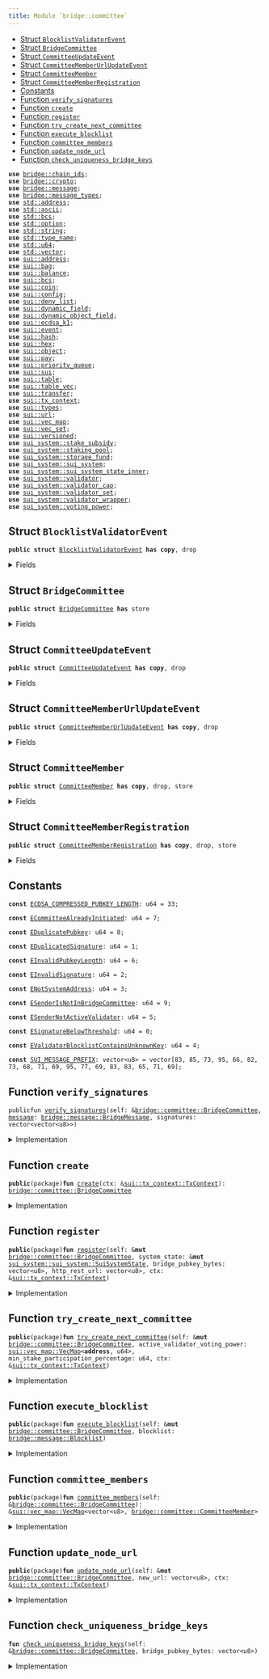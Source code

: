 ```yaml
---
title: Module `bridge::committee`
---
```




-  [Struct `BlocklistValidatorEvent`](#bridge_committee_BlocklistValidatorEvent)
-  [Struct `BridgeCommittee`](#bridge_committee_BridgeCommittee)
-  [Struct `CommitteeUpdateEvent`](#bridge_committee_CommitteeUpdateEvent)
-  [Struct `CommitteeMemberUrlUpdateEvent`](#bridge_committee_CommitteeMemberUrlUpdateEvent)
-  [Struct `CommitteeMember`](#bridge_committee_CommitteeMember)
-  [Struct `CommitteeMemberRegistration`](#bridge_committee_CommitteeMemberRegistration)
-  [Constants](#@Constants_0)
-  [Function `verify_signatures`](#bridge_committee_verify_signatures)
-  [Function `create`](#bridge_committee_create)
-  [Function `register`](#bridge_committee_register)
-  [Function `try_create_next_committee`](#bridge_committee_try_create_next_committee)
-  [Function `execute_blocklist`](#bridge_committee_execute_blocklist)
-  [Function `committee_members`](#bridge_committee_committee_members)
-  [Function `update_node_url`](#bridge_committee_update_node_url)
-  [Function `check_uniqueness_bridge_keys`](#bridge_committee_check_uniqueness_bridge_keys)


<pre><code><b>use</b> <a href="bridge/chain_ids.md#bridge_chain_ids">bridge::chain_ids</a>;
<b>use</b> <a href="bridge/crypto.md#bridge_crypto">bridge::crypto</a>;
<b>use</b> <a href="bridge/message.md#bridge_message">bridge::message</a>;
<b>use</b> <a href="bridge/message_types.md#bridge_message_types">bridge::message_types</a>;
<b>use</b> <a href="../std/address.md#std_address">std::address</a>;
<b>use</b> <a href="../std/ascii.md#std_ascii">std::ascii</a>;
<b>use</b> <a href="../std/bcs.md#std_bcs">std::bcs</a>;
<b>use</b> <a href="../std/option.md#std_option">std::option</a>;
<b>use</b> <a href="../std/string.md#std_string">std::string</a>;
<b>use</b> <a href="../std/type_name.md#std_type_name">std::type_name</a>;
<b>use</b> <a href="../std/u64.md#std_u64">std::u64</a>;
<b>use</b> <a href="../std/vector.md#std_vector">std::vector</a>;
<b>use</b> <a href="../sui/address.md#sui_address">sui::address</a>;
<b>use</b> <a href="../sui/bag.md#sui_bag">sui::bag</a>;
<b>use</b> <a href="../sui/balance.md#sui_balance">sui::balance</a>;
<b>use</b> <a href="../sui/bcs.md#sui_bcs">sui::bcs</a>;
<b>use</b> <a href="../sui/coin.md#sui_coin">sui::coin</a>;
<b>use</b> <a href="../sui/config.md#sui_config">sui::config</a>;
<b>use</b> <a href="../sui/deny_list.md#sui_deny_list">sui::deny_list</a>;
<b>use</b> <a href="../sui/dynamic_field.md#sui_dynamic_field">sui::dynamic_field</a>;
<b>use</b> <a href="../sui/dynamic_object_field.md#sui_dynamic_object_field">sui::dynamic_object_field</a>;
<b>use</b> <a href="../sui/ecdsa_k1.md#sui_ecdsa_k1">sui::ecdsa_k1</a>;
<b>use</b> <a href="../sui/event.md#sui_event">sui::event</a>;
<b>use</b> <a href="../sui/hash.md#sui_hash">sui::hash</a>;
<b>use</b> <a href="../sui/hex.md#sui_hex">sui::hex</a>;
<b>use</b> <a href="../sui/object.md#sui_object">sui::object</a>;
<b>use</b> <a href="../sui/pay.md#sui_pay">sui::pay</a>;
<b>use</b> <a href="../sui/priority_queue.md#sui_priority_queue">sui::priority_queue</a>;
<b>use</b> <a href="../sui/sui.md#sui_sui">sui::sui</a>;
<b>use</b> <a href="../sui/table.md#sui_table">sui::table</a>;
<b>use</b> <a href="../sui/table_vec.md#sui_table_vec">sui::table_vec</a>;
<b>use</b> <a href="../sui/transfer.md#sui_transfer">sui::transfer</a>;
<b>use</b> <a href="../sui/tx_context.md#sui_tx_context">sui::tx_context</a>;
<b>use</b> <a href="../sui/types.md#sui_types">sui::types</a>;
<b>use</b> <a href="../sui/url.md#sui_url">sui::url</a>;
<b>use</b> <a href="../sui/vec_map.md#sui_vec_map">sui::vec_map</a>;
<b>use</b> <a href="../sui/vec_set.md#sui_vec_set">sui::vec_set</a>;
<b>use</b> <a href="../sui/versioned.md#sui_versioned">sui::versioned</a>;
<b>use</b> <a href="../sui_system/stake_subsidy.md#sui_system_stake_subsidy">sui_system::stake_subsidy</a>;
<b>use</b> <a href="../sui_system/staking_pool.md#sui_system_staking_pool">sui_system::staking_pool</a>;
<b>use</b> <a href="../sui_system/storage_fund.md#sui_system_storage_fund">sui_system::storage_fund</a>;
<b>use</b> <a href="../sui_system/sui_system.md#sui_system_sui_system">sui_system::sui_system</a>;
<b>use</b> <a href="../sui_system/sui_system_state_inner.md#sui_system_sui_system_state_inner">sui_system::sui_system_state_inner</a>;
<b>use</b> <a href="../sui_system/validator.md#sui_system_validator">sui_system::validator</a>;
<b>use</b> <a href="../sui_system/validator_cap.md#sui_system_validator_cap">sui_system::validator_cap</a>;
<b>use</b> <a href="../sui_system/validator_set.md#sui_system_validator_set">sui_system::validator_set</a>;
<b>use</b> <a href="../sui_system/validator_wrapper.md#sui_system_validator_wrapper">sui_system::validator_wrapper</a>;
<b>use</b> <a href="../sui_system/voting_power.md#sui_system_voting_power">sui_system::voting_power</a>;
</code></pre>



<a name="bridge_committee_BlocklistValidatorEvent"></a>

## Struct `BlocklistValidatorEvent`



<pre><code><b>public</b> <b>struct</b> <a href="bridge/committee.md#bridge_committee_BlocklistValidatorEvent">BlocklistValidatorEvent</a> <b>has</b> <b>copy</b>, drop
</code></pre>



<details>
<summary>Fields</summary>


<dl>
<dt>
<code>blocklisted: bool</code>
</dt>
<dd>
</dd>
<dt>
<code>public_keys: vector&lt;vector&lt;u8&gt;&gt;</code>
</dt>
<dd>
</dd>
</dl>


</details>

<a name="bridge_committee_BridgeCommittee"></a>

## Struct `BridgeCommittee`



<pre><code><b>public</b> <b>struct</b> <a href="bridge/committee.md#bridge_committee_BridgeCommittee">BridgeCommittee</a> <b>has</b> store
</code></pre>



<details>
<summary>Fields</summary>


<dl>
<dt>
<code>members: <a href="../sui/vec_map.md#sui_vec_map_VecMap">sui::vec_map::VecMap</a>&lt;vector&lt;u8&gt;, <a href="bridge/committee.md#bridge_committee_CommitteeMember">bridge::committee::CommitteeMember</a>&gt;</code>
</dt>
<dd>
</dd>
<dt>
<code>member_registrations: <a href="../sui/vec_map.md#sui_vec_map_VecMap">sui::vec_map::VecMap</a>&lt;<b>address</b>, <a href="bridge/committee.md#bridge_committee_CommitteeMemberRegistration">bridge::committee::CommitteeMemberRegistration</a>&gt;</code>
</dt>
<dd>
</dd>
<dt>
<code>last_committee_update_epoch: u64</code>
</dt>
<dd>
</dd>
</dl>


</details>

<a name="bridge_committee_CommitteeUpdateEvent"></a>

## Struct `CommitteeUpdateEvent`



<pre><code><b>public</b> <b>struct</b> <a href="bridge/committee.md#bridge_committee_CommitteeUpdateEvent">CommitteeUpdateEvent</a> <b>has</b> <b>copy</b>, drop
</code></pre>



<details>
<summary>Fields</summary>


<dl>
<dt>
<code>members: <a href="../sui/vec_map.md#sui_vec_map_VecMap">sui::vec_map::VecMap</a>&lt;vector&lt;u8&gt;, <a href="bridge/committee.md#bridge_committee_CommitteeMember">bridge::committee::CommitteeMember</a>&gt;</code>
</dt>
<dd>
</dd>
<dt>
<code>stake_participation_percentage: u64</code>
</dt>
<dd>
</dd>
</dl>


</details>

<a name="bridge_committee_CommitteeMemberUrlUpdateEvent"></a>

## Struct `CommitteeMemberUrlUpdateEvent`



<pre><code><b>public</b> <b>struct</b> <a href="bridge/committee.md#bridge_committee_CommitteeMemberUrlUpdateEvent">CommitteeMemberUrlUpdateEvent</a> <b>has</b> <b>copy</b>, drop
</code></pre>



<details>
<summary>Fields</summary>


<dl>
<dt>
<code>member: vector&lt;u8&gt;</code>
</dt>
<dd>
</dd>
<dt>
<code>new_url: vector&lt;u8&gt;</code>
</dt>
<dd>
</dd>
</dl>


</details>

<a name="bridge_committee_CommitteeMember"></a>

## Struct `CommitteeMember`



<pre><code><b>public</b> <b>struct</b> <a href="bridge/committee.md#bridge_committee_CommitteeMember">CommitteeMember</a> <b>has</b> <b>copy</b>, drop, store
</code></pre>



<details>
<summary>Fields</summary>


<dl>
<dt>
<code>sui_address: <b>address</b></code>
</dt>
<dd>
 The Sui Address of the validator
</dd>
<dt>
<code>bridge_pubkey_bytes: vector&lt;u8&gt;</code>
</dt>
<dd>
 The public key bytes of the bridge key
</dd>
<dt>
<code>voting_power: u64</code>
</dt>
<dd>
 Voting power, values are voting power in the scale of 10000.
</dd>
<dt>
<code>http_rest_url: vector&lt;u8&gt;</code>
</dt>
<dd>
 The HTTP REST URL the member's node listens to
 it looks like b'https://127.0.0.1:9191'
</dd>
<dt>
<code>blocklisted: bool</code>
</dt>
<dd>
 If this member is blocklisted
</dd>
</dl>


</details>

<a name="bridge_committee_CommitteeMemberRegistration"></a>

## Struct `CommitteeMemberRegistration`



<pre><code><b>public</b> <b>struct</b> <a href="bridge/committee.md#bridge_committee_CommitteeMemberRegistration">CommitteeMemberRegistration</a> <b>has</b> <b>copy</b>, drop, store
</code></pre>



<details>
<summary>Fields</summary>


<dl>
<dt>
<code>sui_address: <b>address</b></code>
</dt>
<dd>
 The Sui Address of the validator
</dd>
<dt>
<code>bridge_pubkey_bytes: vector&lt;u8&gt;</code>
</dt>
<dd>
 The public key bytes of the bridge key
</dd>
<dt>
<code>http_rest_url: vector&lt;u8&gt;</code>
</dt>
<dd>
 The HTTP REST URL the member's node listens to
 it looks like b'https://127.0.0.1:9191'
</dd>
</dl>


</details>

<a name="@Constants_0"></a>

## Constants


<a name="bridge_committee_ECDSA_COMPRESSED_PUBKEY_LENGTH"></a>



<pre><code><b>const</b> <a href="bridge/committee.md#bridge_committee_ECDSA_COMPRESSED_PUBKEY_LENGTH">ECDSA_COMPRESSED_PUBKEY_LENGTH</a>: u64 = 33;
</code></pre>



<a name="bridge_committee_ECommitteeAlreadyInitiated"></a>



<pre><code><b>const</b> <a href="bridge/committee.md#bridge_committee_ECommitteeAlreadyInitiated">ECommitteeAlreadyInitiated</a>: u64 = 7;
</code></pre>



<a name="bridge_committee_EDuplicatePubkey"></a>



<pre><code><b>const</b> <a href="bridge/committee.md#bridge_committee_EDuplicatePubkey">EDuplicatePubkey</a>: u64 = 8;
</code></pre>



<a name="bridge_committee_EDuplicatedSignature"></a>



<pre><code><b>const</b> <a href="bridge/committee.md#bridge_committee_EDuplicatedSignature">EDuplicatedSignature</a>: u64 = 1;
</code></pre>



<a name="bridge_committee_EInvalidPubkeyLength"></a>



<pre><code><b>const</b> <a href="bridge/committee.md#bridge_committee_EInvalidPubkeyLength">EInvalidPubkeyLength</a>: u64 = 6;
</code></pre>



<a name="bridge_committee_EInvalidSignature"></a>



<pre><code><b>const</b> <a href="bridge/committee.md#bridge_committee_EInvalidSignature">EInvalidSignature</a>: u64 = 2;
</code></pre>



<a name="bridge_committee_ENotSystemAddress"></a>



<pre><code><b>const</b> <a href="bridge/committee.md#bridge_committee_ENotSystemAddress">ENotSystemAddress</a>: u64 = 3;
</code></pre>



<a name="bridge_committee_ESenderIsNotInBridgeCommittee"></a>



<pre><code><b>const</b> <a href="bridge/committee.md#bridge_committee_ESenderIsNotInBridgeCommittee">ESenderIsNotInBridgeCommittee</a>: u64 = 9;
</code></pre>



<a name="bridge_committee_ESenderNotActiveValidator"></a>



<pre><code><b>const</b> <a href="bridge/committee.md#bridge_committee_ESenderNotActiveValidator">ESenderNotActiveValidator</a>: u64 = 5;
</code></pre>



<a name="bridge_committee_ESignatureBelowThreshold"></a>



<pre><code><b>const</b> <a href="bridge/committee.md#bridge_committee_ESignatureBelowThreshold">ESignatureBelowThreshold</a>: u64 = 0;
</code></pre>



<a name="bridge_committee_EValidatorBlocklistContainsUnknownKey"></a>



<pre><code><b>const</b> <a href="bridge/committee.md#bridge_committee_EValidatorBlocklistContainsUnknownKey">EValidatorBlocklistContainsUnknownKey</a>: u64 = 4;
</code></pre>



<a name="bridge_committee_SUI_MESSAGE_PREFIX"></a>



<pre><code><b>const</b> <a href="bridge/committee.md#bridge_committee_SUI_MESSAGE_PREFIX">SUI_MESSAGE_PREFIX</a>: vector&lt;u8&gt; = vector[83, 85, 73, 95, 66, 82, 73, 68, 71, 69, 95, 77, 69, 83, 83, 65, 71, 69];
</code></pre>



<a name="bridge_committee_verify_signatures"></a>

## Function `verify_signatures`



<pre><code>publicfun <a href="bridge/committee.md#bridge_committee_verify_signatures">verify_signatures</a>(self: &<a href="bridge/committee.md#bridge_committee_BridgeCommittee">bridge::committee::BridgeCommittee</a>, <a href="bridge/message.md#bridge_message">message</a>: <a href="bridge/message.md#bridge_message_BridgeMessage">bridge::message::BridgeMessage</a>, signatures: vector&lt;vector&lt;u8&gt;&gt;)
</code></pre>



<details>
<summary>Implementation</summary>


<pre><code><b>public</b> <b>fun</b> <a href="bridge/committee.md#bridge_committee_verify_signatures">verify_signatures</a>(
    self: &<a href="bridge/committee.md#bridge_committee_BridgeCommittee">BridgeCommittee</a>,
    <a href="bridge/message.md#bridge_message">message</a>: BridgeMessage,
    signatures: vector&lt;vector&lt;u8&gt;&gt;,
) {
    <b>let</b> (<b>mut</b> i, signature_counts) = (0, vector::length(&signatures));
    <b>let</b> <b>mut</b> seen_pub_key = vec_set::empty&lt;vector&lt;u8&gt;&gt;();
    <b>let</b> required_voting_power = <a href="bridge/message.md#bridge_message">message</a>.required_voting_power();
    // add prefix to the <a href="bridge/message.md#bridge_message">message</a> bytes
    <b>let</b> <b>mut</b> message_bytes = <a href="bridge/committee.md#bridge_committee_SUI_MESSAGE_PREFIX">SUI_MESSAGE_PREFIX</a>;
    message_bytes.append(<a href="bridge/message.md#bridge_message">message</a>.serialize_message());
    <b>let</b> <b>mut</b> threshold = 0;
    <b>while</b> (i &lt; signature_counts) {
        <b>let</b> pubkey = ecdsa_k1::secp256k1_ecrecover(&signatures[i], &message_bytes, 0);
        // check duplicate
        // and make sure pub key is part of the <a href="bridge/committee.md#bridge_committee">committee</a>
        <b>assert</b>!(!seen_pub_key.contains(&pubkey), <a href="bridge/committee.md#bridge_committee_EDuplicatedSignature">EDuplicatedSignature</a>);
        <b>assert</b>!(self.members.contains(&pubkey), <a href="bridge/committee.md#bridge_committee_EInvalidSignature">EInvalidSignature</a>);
        // get <a href="bridge/committee.md#bridge_committee">committee</a> signature weight and check pubkey is part of the <a href="bridge/committee.md#bridge_committee">committee</a>
        <b>let</b> member = &self.members[&pubkey];
        <b>if</b> (!member.blocklisted) {
            threshold = threshold + member.voting_power;
        };
        seen_pub_key.insert(pubkey);
        i = i + 1;
    };
    <b>assert</b>!(threshold &gt;= required_voting_power, <a href="bridge/committee.md#bridge_committee_ESignatureBelowThreshold">ESignatureBelowThreshold</a>);
}
</code></pre>



</details>

<a name="bridge_committee_create"></a>

## Function `create`



<pre><code><b>public</b>(package)<b>fun</b> <a href="bridge/committee.md#bridge_committee_create">create</a>(ctx: &<a href="../sui/tx_context.md#sui_tx_context_TxContext">sui::tx_context::TxContext</a>): <a href="bridge/committee.md#bridge_committee_BridgeCommittee">bridge::committee::BridgeCommittee</a>
</code></pre>



<details>
<summary>Implementation</summary>


<pre><code><b>public</b>(package) <b>fun</b> <a href="bridge/committee.md#bridge_committee_create">create</a>(ctx: &TxContext): <a href="bridge/committee.md#bridge_committee_BridgeCommittee">BridgeCommittee</a> {
    <b>assert</b>!(tx_context::sender(ctx) == @0x0, <a href="bridge/committee.md#bridge_committee_ENotSystemAddress">ENotSystemAddress</a>);
    <a href="bridge/committee.md#bridge_committee_BridgeCommittee">BridgeCommittee</a> {
        members: vec_map::empty(),
        member_registrations: vec_map::empty(),
        last_committee_update_epoch: 0,
    }
}
</code></pre>



</details>

<a name="bridge_committee_register"></a>

## Function `register`



<pre><code><b>public</b>(package)<b>fun</b> <a href="bridge/committee.md#bridge_committee_register">register</a>(self: &<b>mut</b> <a href="bridge/committee.md#bridge_committee_BridgeCommittee">bridge::committee::BridgeCommittee</a>, system_state: &<b>mut</b> <a href="../sui_system/sui_system.md#sui_system_sui_system_SuiSystemState">sui_system::sui_system::SuiSystemState</a>, bridge_pubkey_bytes: vector&lt;u8&gt;, http_rest_url: vector&lt;u8&gt;, ctx: &<a href="../sui/tx_context.md#sui_tx_context_TxContext">sui::tx_context::TxContext</a>)
</code></pre>



<details>
<summary>Implementation</summary>


<pre><code><b>public</b>(package) <b>fun</b> <a href="bridge/committee.md#bridge_committee_register">register</a>(
    self: &<b>mut</b> <a href="bridge/committee.md#bridge_committee_BridgeCommittee">BridgeCommittee</a>,
    system_state: &<b>mut</b> SuiSystemState,
    bridge_pubkey_bytes: vector&lt;u8&gt;,
    http_rest_url: vector&lt;u8&gt;,
    ctx: &TxContext
) {
    // We disallow registration after <a href="bridge/committee.md#bridge_committee">committee</a> initiated in v1
    <b>assert</b>!(self.members.is_empty(), <a href="bridge/committee.md#bridge_committee_ECommitteeAlreadyInitiated">ECommitteeAlreadyInitiated</a>);
    // Ensure pubkey is valid
    <b>assert</b>!(bridge_pubkey_bytes.length() == <a href="bridge/committee.md#bridge_committee_ECDSA_COMPRESSED_PUBKEY_LENGTH">ECDSA_COMPRESSED_PUBKEY_LENGTH</a>, <a href="bridge/committee.md#bridge_committee_EInvalidPubkeyLength">EInvalidPubkeyLength</a>);
    // sender must be the same sender that created the validator object, this is to prevent DDoS from non-validator actor.
    <b>let</b> sender = ctx.sender();
    <b>let</b> validators = system_state.active_validator_addresses();
    <b>assert</b>!(validators.contains(&sender), <a href="bridge/committee.md#bridge_committee_ESenderNotActiveValidator">ESenderNotActiveValidator</a>);
    // Sender is active validator, record the registration
    // In case validator need to update the info
    <b>let</b> registration = <b>if</b> (self.member_registrations.contains(&sender)) {
        <b>let</b> registration = &<b>mut</b> self.member_registrations[&sender];
        registration.http_rest_url = http_rest_url;
        registration.bridge_pubkey_bytes = bridge_pubkey_bytes;
        *registration
    } <b>else</b> {
        <b>let</b> registration = <a href="bridge/committee.md#bridge_committee_CommitteeMemberRegistration">CommitteeMemberRegistration</a> {
            sui_address: sender,
            bridge_pubkey_bytes,
            http_rest_url,
        };
        self.member_registrations.insert(sender, registration);
        registration
    };
    // check uniqueness of the <a href="bridge/bridge.md#bridge_bridge">bridge</a> pubkey.
    // `<a href="bridge/committee.md#bridge_committee_try_create_next_committee">try_create_next_committee</a>` will <b>abort</b> <b>if</b> bridge_pubkey_bytes are not unique and
    // that will fail the end of epoch transaction (possibly "forever", well, we
    // need to deploy proper validator changes to stop end of epoch from failing).
    <a href="bridge/committee.md#bridge_committee_check_uniqueness_bridge_keys">check_uniqueness_bridge_keys</a>(self, bridge_pubkey_bytes);
    emit(registration)
}
</code></pre>



</details>

<a name="bridge_committee_try_create_next_committee"></a>

## Function `try_create_next_committee`



<pre><code><b>public</b>(package)<b>fun</b> <a href="bridge/committee.md#bridge_committee_try_create_next_committee">try_create_next_committee</a>(self: &<b>mut</b> <a href="bridge/committee.md#bridge_committee_BridgeCommittee">bridge::committee::BridgeCommittee</a>, active_validator_voting_power: <a href="../sui/vec_map.md#sui_vec_map_VecMap">sui::vec_map::VecMap</a>&lt;<b>address</b>, u64&gt;, min_stake_participation_percentage: u64, ctx: &<a href="../sui/tx_context.md#sui_tx_context_TxContext">sui::tx_context::TxContext</a>)
</code></pre>



<details>
<summary>Implementation</summary>


<pre><code><b>public</b>(package) <b>fun</b> <a href="bridge/committee.md#bridge_committee_try_create_next_committee">try_create_next_committee</a>(
    self: &<b>mut</b> <a href="bridge/committee.md#bridge_committee_BridgeCommittee">BridgeCommittee</a>,
    active_validator_voting_power: VecMap&lt;<b>address</b>, u64&gt;,
    min_stake_participation_percentage: u64,
    ctx: &TxContext
) {
    <b>let</b> <b>mut</b> i = 0;
    <b>let</b> <b>mut</b> new_members = vec_map::empty();
    <b>let</b> <b>mut</b> stake_participation_percentage = 0;
    <b>while</b> (i &lt; self.member_registrations.size()) {
        // retrieve registration
        <b>let</b> (_, registration) = self.member_registrations.get_entry_by_idx(i);
        // Find validator stake amount from system state
        // Process registration <b>if</b> it's active validator
        <b>let</b> voting_power = active_validator_voting_power.try_get(&registration.sui_address);
        <b>if</b> (voting_power.is_some()) {
            <b>let</b> voting_power = voting_power.destroy_some();
            stake_participation_percentage = stake_participation_percentage + voting_power;
            <b>let</b> member = <a href="bridge/committee.md#bridge_committee_CommitteeMember">CommitteeMember</a> {
                sui_address: registration.sui_address,
                bridge_pubkey_bytes: registration.bridge_pubkey_bytes,
                voting_power: (voting_power <b>as</b> u64),
                http_rest_url: registration.http_rest_url,
                blocklisted: <b>false</b>,
            };
            new_members.insert(registration.bridge_pubkey_bytes, member)
        };
        i = i + 1;
    };
    // Make sure the new <a href="bridge/committee.md#bridge_committee">committee</a> represent enough stakes, percentage are accurate to 2DP
    <b>if</b> (stake_participation_percentage &gt;= min_stake_participation_percentage) {
        // Clear registrations
        self.member_registrations = vec_map::empty();
        // Store new <a href="bridge/committee.md#bridge_committee">committee</a> info
        self.members = new_members;
        self.last_committee_update_epoch = ctx.epoch();
        emit(<a href="bridge/committee.md#bridge_committee_CommitteeUpdateEvent">CommitteeUpdateEvent</a> {
            members: new_members,
            stake_participation_percentage
        })
    }
}
</code></pre>



</details>

<a name="bridge_committee_execute_blocklist"></a>

## Function `execute_blocklist`



<pre><code><b>public</b>(package)<b>fun</b> <a href="bridge/committee.md#bridge_committee_execute_blocklist">execute_blocklist</a>(self: &<b>mut</b> <a href="bridge/committee.md#bridge_committee_BridgeCommittee">bridge::committee::BridgeCommittee</a>, blocklist: <a href="bridge/message.md#bridge_message_Blocklist">bridge::message::Blocklist</a>)
</code></pre>



<details>
<summary>Implementation</summary>


<pre><code><b>public</b>(package) <b>fun</b> <a href="bridge/committee.md#bridge_committee_execute_blocklist">execute_blocklist</a>(self: &<b>mut</b> <a href="bridge/committee.md#bridge_committee_BridgeCommittee">BridgeCommittee</a>, blocklist: Blocklist) {
    <b>let</b> blocklisted = blocklist.blocklist_type() != 1;
    <b>let</b> eth_addresses = blocklist.blocklist_validator_addresses();
    <b>let</b> list_len = eth_addresses.length();
    <b>let</b> <b>mut</b> list_idx = 0;
    <b>let</b> <b>mut</b> member_idx = 0;
    <b>let</b> <b>mut</b> pub_keys = vector[];
    <b>while</b> (list_idx &lt; list_len) {
        <b>let</b> target_address = &eth_addresses[list_idx];
        <b>let</b> <b>mut</b> found = <b>false</b>;
        <b>while</b> (member_idx &lt; self.members.size()) {
            <b>let</b> (pub_key, member) = self.members.get_entry_by_idx_mut(member_idx);
            <b>let</b> eth_address = <a href="bridge/crypto.md#bridge_crypto_ecdsa_pub_key_to_eth_address">crypto::ecdsa_pub_key_to_eth_address</a>(pub_key);
            <b>if</b> (*target_address == eth_address) {
                member.blocklisted = blocklisted;
                pub_keys.push_back(*pub_key);
                found = <b>true</b>;
                member_idx = 0;
                <b>break</b>
            };
            member_idx = member_idx + 1;
        };
        <b>assert</b>!(found, <a href="bridge/committee.md#bridge_committee_EValidatorBlocklistContainsUnknownKey">EValidatorBlocklistContainsUnknownKey</a>);
        list_idx = list_idx + 1;
    };
    emit(<a href="bridge/committee.md#bridge_committee_BlocklistValidatorEvent">BlocklistValidatorEvent</a> {
        blocklisted,
        public_keys: pub_keys,
    })
}
</code></pre>



</details>

<a name="bridge_committee_committee_members"></a>

## Function `committee_members`



<pre><code><b>public</b>(package)<b>fun</b> <a href="bridge/committee.md#bridge_committee_committee_members">committee_members</a>(self: &<a href="bridge/committee.md#bridge_committee_BridgeCommittee">bridge::committee::BridgeCommittee</a>): &<a href="../sui/vec_map.md#sui_vec_map_VecMap">sui::vec_map::VecMap</a>&lt;vector&lt;u8&gt;, <a href="bridge/committee.md#bridge_committee_CommitteeMember">bridge::committee::CommitteeMember</a>&gt;
</code></pre>



<details>
<summary>Implementation</summary>


<pre><code><b>public</b>(package) <b>fun</b> <a href="bridge/committee.md#bridge_committee_committee_members">committee_members</a>(
    self: &<a href="bridge/committee.md#bridge_committee_BridgeCommittee">BridgeCommittee</a>,
): &VecMap&lt;vector&lt;u8&gt;, <a href="bridge/committee.md#bridge_committee_CommitteeMember">CommitteeMember</a>&gt; {
    &self.members
}
</code></pre>



</details>

<a name="bridge_committee_update_node_url"></a>

## Function `update_node_url`



<pre><code><b>public</b>(package)<b>fun</b> <a href="bridge/committee.md#bridge_committee_update_node_url">update_node_url</a>(self: &<b>mut</b> <a href="bridge/committee.md#bridge_committee_BridgeCommittee">bridge::committee::BridgeCommittee</a>, new_url: vector&lt;u8&gt;, ctx: &<a href="../sui/tx_context.md#sui_tx_context_TxContext">sui::tx_context::TxContext</a>)
</code></pre>



<details>
<summary>Implementation</summary>


<pre><code><b>public</b>(package) <b>fun</b> <a href="bridge/committee.md#bridge_committee_update_node_url">update_node_url</a>(self: &<b>mut</b> <a href="bridge/committee.md#bridge_committee_BridgeCommittee">BridgeCommittee</a>, new_url: vector&lt;u8&gt;, ctx: &TxContext) {
    <b>let</b> <b>mut</b> idx = 0;
    <b>while</b> (idx &lt; self.members.size()) {
        <b>let</b> (_, member) = self.members.get_entry_by_idx_mut(idx);
        <b>if</b> (member.sui_address == ctx.sender()) {
            member.http_rest_url = new_url;
            emit (<a href="bridge/committee.md#bridge_committee_CommitteeMemberUrlUpdateEvent">CommitteeMemberUrlUpdateEvent</a> {
                member: member.bridge_pubkey_bytes,
                new_url
            });
            <b>return</b>
        };
        idx = idx + 1;
    };
    <b>abort</b> <a href="bridge/committee.md#bridge_committee_ESenderIsNotInBridgeCommittee">ESenderIsNotInBridgeCommittee</a>
}
</code></pre>



</details>

<a name="bridge_committee_check_uniqueness_bridge_keys"></a>

## Function `check_uniqueness_bridge_keys`



<pre><code><b>fun</b> <a href="bridge/committee.md#bridge_committee_check_uniqueness_bridge_keys">check_uniqueness_bridge_keys</a>(self: &<a href="bridge/committee.md#bridge_committee_BridgeCommittee">bridge::committee::BridgeCommittee</a>, bridge_pubkey_bytes: vector&lt;u8&gt;)
</code></pre>



<details>
<summary>Implementation</summary>


<pre><code><b>fun</b> <a href="bridge/committee.md#bridge_committee_check_uniqueness_bridge_keys">check_uniqueness_bridge_keys</a>(self: &<a href="bridge/committee.md#bridge_committee_BridgeCommittee">BridgeCommittee</a>, bridge_pubkey_bytes: vector&lt;u8&gt;) {
    <b>let</b> <b>mut</b> count = self.member_registrations.size();
    // bridge_pubkey_bytes must be found once and once only
    <b>let</b> <b>mut</b> bridge_key_found = <b>false</b>;
    <b>while</b> (count &gt; 0) {
        count = count - 1;
        <b>let</b> (_, registration) = self.member_registrations.get_entry_by_idx(count);
        <b>if</b> (registration.bridge_pubkey_bytes == bridge_pubkey_bytes) {
            <b>assert</b>!(!bridge_key_found, <a href="bridge/committee.md#bridge_committee_EDuplicatePubkey">EDuplicatePubkey</a>);
            bridge_key_found = <b>true</b>; // bridge_pubkey_bytes found, we must not have another one
        }
    };
}
</code></pre>



</details>

